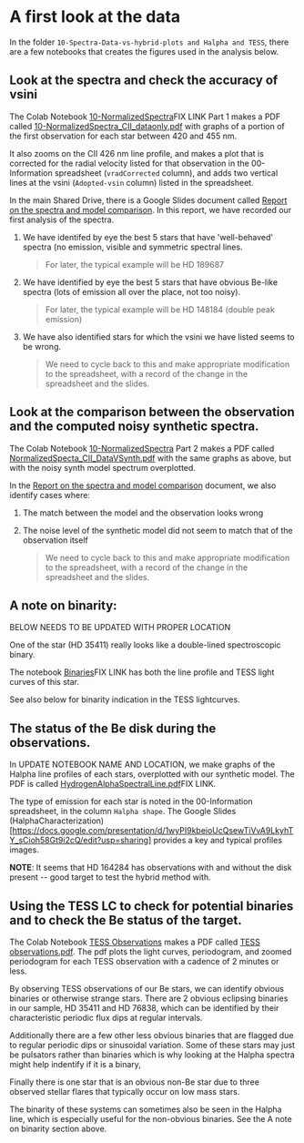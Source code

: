 # A first look at the data

In the folder `10-Spectra-Data-vs-hybrid-plots and Halpha and TESS`, there are a few notebooks that creates the figures used in the analysis below. 

## Look at the spectra and check the accuracy of vsini

The Colab Notebook [10-NormalizedSpectra]()FIX LINK Part 1 makes a PDF called [10-NormalizedSpectra_CII_dataonly.pdf](https://drive.google.com/file/d/12uQEITrQssGc2uVQjlkbxOn9OMSIWnii/view?usp=share_link) with graphs of a portion of the first observation for each star between 420 and 455 nm. 

It also zooms on the CII 426 nm line profile, and makes a plot that is corrected for the radial velocity listed for that observation in the 00-Information spreadsheet (`vradCorrected` column), and adds two vertical lines at the vsini (`Adopted-vsin` column) listed in the spreadsheet. 


In the main Shared Drive, there is a Google Slides document called [Report on the spectra and model comparison](https://docs.google.com/presentation/d/1lHtzSIiz-eaCwGxALbdUbKNwxVJCBCuztwmTjRraakA/edit?usp=sharing). In this report, we have recorded our first analysis of the spectra. 

1. We have identifed by eye the best 5 stars that have 'well-behaved' spectra (no emission, visible and symmetric spectral lines. 

	> For later, the typical example will be HD 189687

2. We have identified by eye the best 5 stars that have obvious Be-like spectra (lots of emission all over the place, not too noisy). 

	> For later, the typical example will be HD 148184 (double peak emission)

3. We have also identified stars for which the vsini we have listed seems to be wrong. 

	> We need to cycle back to this and make appropriate modification to the spreadsheet, with a record of the change in the spreadsheet and the slides. 
	
## Look at the comparison between the observation and the computed noisy synthetic spectra. 

The Colab Notebook [10-NormalizedSpectra]() Part 2 makes a PDF called [NormalizedSpecta_CII_DataVSynth.pdf](https://drive.google.com/file/d/1VhZMLk1IcdSYZOmOP7tYBC5F3YuT4-QH/view?usp=sharing) with the same graphs as above, but with the noisy synth model spectrum overplotted. 

In the [Report on the spectra and model comparison](https://docs.google.com/presentation/d/1lHtzSIiz-eaCwGxALbdUbKNwxVJCBCuztwmTjRraakA/edit?usp=sharing) document, we also identify cases where:

1. The match between the model and the observation looks wrong
2. The noise level of the synthetic model did not seem to match that of the observation itself

	> We need to cycle back to this and make appropriate modification to the spreadsheet, with a record of the change in the spreadsheet and the slides. 
	
## A note on binarity:

BELOW NEEDS TO BE UPDATED WITH PROPER LOCATION

One of the star (HD 35411) really looks like a double-lined spectroscopic binary. 

The notebook [Binaries]()FIX LINK has both the line profile and TESS light curves of this star.
	
See also below for binarity indication in the TESS lightcurves. 
	
## The status of the Be disk during the observations. 

In UPDATE NOTEBOOK NAME AND LOCATION, we make graphs of the Halpha line profiles of each stars, overplotted with our synthetic model. The PDF is called [HydrogenAlphaSpectralLine.pdf]()FIX LINK. 

The type of emission for each star is noted in the 00-Information spreadsheet, in the column `Halpha shape`. 
The Google Slides (HalphaCharacterization)[https://docs.google.com/presentation/d/1wyPI9kbeioUcQsewTiVvA9LkyhTY_sCioh58Gt9i2cQ/edit?usp=sharing] provides a key and typical profiles images. 

**NOTE**: It seems that HD 164284 has observations with and without the disk present -- good target to test the hybrid method with. 


## Using the TESS LC to check for potential binaries and to check the Be status of the target. 

The Colab Notebook [TESS Observations]() makes a PDF called [TESS observations.pdf](). The pdf plots the light curves, periodogram, and zoomed periodogram for each TESS observation with a cadence of 2 minutes or less. 

By observing TESS observations of our Be stars, we can identify obvious binaries or otherwise strange stars. There are 2 obvious eclipsing binaries in our sample, HD 35411 and HD 76838, which can be identified by their characteristic periodic flux dips at regular intervals. 

Additionally there are a few other less obvious binaries that are flagged due to regular periodic dips or sinusoidal variation. Some of these stars may just be pulsators rather than binaries which is why looking at the Halpha spectra might help indentify if it is a binary,

Finally there is one star that is an obvious non-Be star due to three observed stellar flares that typically occur on low mass stars.

The binarity of these systems can sometimes also be seen in the Halpha line, which is especially useful for the non-obvious binaries. See the A note on binarity section above.




